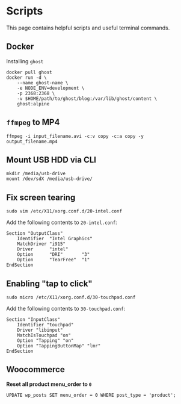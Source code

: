 # Scripts

This page contains helpful scripts and useful terminal commands.

## Docker

Installing `ghost`


    docker pull ghost
    docker run -d \
        --name ghost-name \
        -e NODE_ENV=development \
        -p 2368:2368 \
        -v $HOME/path/to/ghost/blog:/var/lib/ghost/content \
        ghost:alpine


## `ffmpeg` to MP4


    ffmpeg -i input_filename.avi -c:v copy -c:a copy -y output_filename.mp4


## Mount USB HDD via CLI


    mkdir /media/usb-drive
    mount /dev/sdX /media/usb-drive/


## Fix screen tearing


    sudo vim /etc/X11/xorg.conf.d/20-intel.conf


Add the following contents to `20-intel.conf`:


    Section "OutputClass"
        Identifier  "Intel Graphics"
        MatchDriver "i915"
        Driver      "intel"
        Option      "DRI"       "3"
        Option      "TearFree"  "1"
    EndSection


## Enabling "tap to click"


    sudo micro /etc/X11/xorg.conf.d/30-touchpad.conf


Add the following contents to `30-touchpad.conf`:


    Section "InputClass"
        Identifier "touchpad"
        Driver "libinput"
        MatchIsTouchpad "on"
        Option "Tapping" "on"
        Option "TappingButtonMap" "lmr"
    EndSection


## Woocommerce

**Reset all product menu_order to `0`**


    UPDATE wp_posts SET menu_order = 0 WHERE post_type = 'product';


